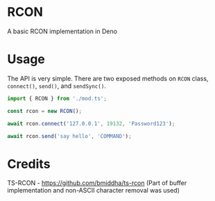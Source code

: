 # RCON
A basic RCON implementation in Deno

# Usage
The API is very simple. There are two exposed methods on `RCON` class, `connect()`, `send()`, and `sendSync()`.

```ts
import { RCON } from './mod.ts';

const rcon = new RCON();

await rcon.connect('127.0.0.1', 19132, 'Password123');

await rcon.send('say hello', 'COMMAND');

```
# Credits
TS-RCON - https://github.com/bmiddha/ts-rcon (Part of buffer implementation and non-ASCII character removal was used)
